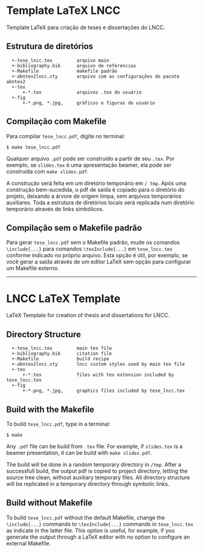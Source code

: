 # Template LaTeX LNCC

Template LaTeX para criação de teses e dissertações do LNCC.

## Estrutura de diretórios

```
  +-tese_lncc.tex         arquivo main
  +-bibliography.bib      arquivo de referencias
  +-Makefile              makefile padrão
  +-abntex2lncc.sty       arquivo com as configurações do pacote abntex2
  +-tex
      +-*.tex             arquivos .tex do usuário
  +-fig
  	  +-*.png, *.jpg,     gráficos e figuras do usuário
```

## Compilação com Makefile

Para compilar `tese_lncc.pdf`, digite no terminal:

`$ make tese_lncc.pdf`

Qualquer arquivo `.pdf` pode ser construído a partir de seu `.tex`. Por exemplo, se `slides.tex` é uma apresentação beamer, ela pode ser construída com `make slides.pdf`.

A construção será feita em um diretório temporário em `/ tmp`. Após uma construção bem-sucedida, o pdf de saída é copiado para o diretório do projeto, deixando a árvore de origem limpa, sem arquivos temporários auxiliares. Toda a estrutura de diretórios locais será replicada num diretório temporário através de links simbólicos.

## Compilação sem o Makefile padrão

Para gerar `tese_lncc.pdf` sem o Makefile padrão, mude os comandos `\include{...}` para comandos `\texInclude{...}` em `tese_lncc.tex` conforme indicado no próprio arquivo. Esta opção é útil, por exemplo, se você gerar a saída através de um editor LaTeX sem opção para configurar um Makefile externo.

---

# LNCC LaTeX Template

LaTeX Template for creation of thesis and dissertations for LNCC.

## Directory Structure

```
  +-tese_lncc.tex         main tex file
  +-bibliography.bib      citation file
  +-Makefile              build recipe
  +-abntex2lncc.sty       lncc custom styles used by main tex file
  +-tex
      +-*.tex             files with tex extension included by tese_lncc.tex
  +-fig
  	  +-*.png, *.jpg,     graphics files included by tese_lncc.tex
```

## Build with the Makefile

To build `tese_lncc.pdf`, type in a terminal:

`$ make`

Any `.pdf` file can be build from `.tex` file. For example, if `slides.tex` is a beamer presentation, it can be build with `make slides.pdf`.

The build will be done in a random temporary directory in `/tmp`. After a successfull build, the output pdf is copied to project directory, letting the source tree clean, without auxiliary temporary files. All directory structure will be replicated in a temporary directory through symbolic links.

## Build without Makefile

To build `tese_lncc.pdf` without the default Makefile, change the `\include{...}` commands to `\texInclude{...}` commands in `tese_lncc.tex` as indicate in the latter file. This option is useful, for example, if you generate the output through a LaTeX editor with no option to configure an external Makefile.
